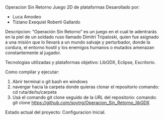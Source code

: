 Operacion Sin Retorno Juego 2D de plataformas
Desarollado por:
  - Luca Amodeo    
  - Tiziano Exequiel Roberti Gallardo

Descripcion: “Operación Sin Retorno” es un juego en el cual te adentrarás en la piel de un soldado ruso llamado Dimitri Tripaloski, quien fue asignado a una misión que lo llevará a un mundo salvaje y perturbador, donde la cordura, el entorno hostil y los enemigos humanos o mutados amenazan constantemente al jugador.

Tecnologias utilizadas y plataformas objetivo: LibGDX, Eclipse, Escritorio.

Como compilar y ejecutar: 
1. Abrir terminal o git bash en windows
2. navergar hacia la carpeta donde quieras clonar el repositorio
comando: cd ruta/de/tu/carpeta
3. Usá el comando git clone seguido de la URL del repositorio:
comando: git clone https://github.com/soytrg/Operacion_Sin_Retorno_libGDX

Estado actual del proyecto: Configuracion Inicial.

